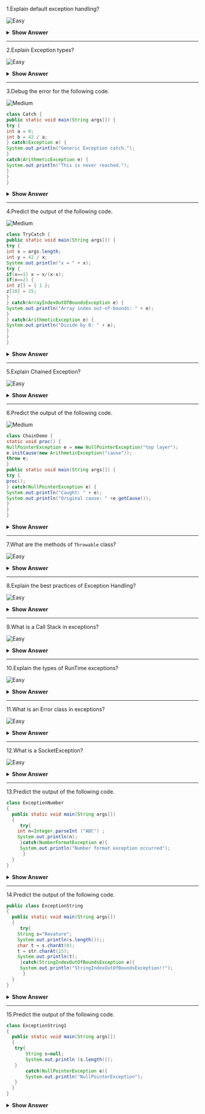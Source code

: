 1.Explain default exception handling? 

![Easy](https://github.com/revaturelabs/interviewquestions/blob/dev/ComplexityTags/simple%20(2).svg)

<details><summary><b> Show Answer</b></summary>
	
>- Whenever an exception has occurred, the method creates an Object known as an Exception Object and hands it off to the run-time system(JVM). The exception object contains the name and description of the exception and the current state of the program where the exception has occurred. Creating the Exception Object and handling it in the run-time system is called throwing an Exception. There might be a list of the methods that had been called to get to the method where an exception occurred. This ordered list of the methods is called Call Stack. 
>- The run-time system searches the call stack to find the method that contains a block of code that can handle the occurred exception. The block of the code is called an Exception handler.The run-time system starts searching from the method in which the exception occurred, and proceeds through the call stack in the reverse order in which methods were called.If it finds an appropriate handler, then it passes the occurred exception to it. An appropriate handler means the type of the exception object thrown matches the type of the exception object it can handle.
>- If the run-time system searches all the methods on the call stack and couldn’t have found the appropriate handler, then the run-time system handover the Exception Object to the default exception handler, which is part of the run-time system. 
	
</details>


---

2.Explain Exception types? 

![Easy](https://github.com/revaturelabs/interviewquestions/blob/dev/ComplexityTags/simple%20(2).svg)

<details><summary><b> Show Answer</b></summary>
	
>- All exception types are subclasses of the built-in class Throwable. Which is at the top of the exception class hierarchy. Immediately below Throwable class, there are two subclasses that partition exceptions into two distinct branches. One branch is headed by Exception. This class is used for exceptional conditions that user programs should catch. This is also the class that you will subclass to create your own custom exception types. 
>- The another subclass of Exception is  RuntimeException class and exceptions of this type are automatically defined for the programs that you write and include things such as divide by zero,array index bounds.The other branch is topped by Error, which defines exceptions that are not expected to be caught under normal circumstances by your program. Exceptions of type Error are used by the Java run-time system to indicate errors having to do with the run-time environment, itself. Stack overflow is an example of such an error.
	
</details>


---

3.Debug the error for the following code.

![Medium](https://github.com/revaturelabs/interviewquestions/blob/dev/ComplexityTags/Medium%20(2).svg)

 ``` java 
class Catch {
public static void main(String args[]) {
try {
int a = 0;
int b = 42 / a;
} catch(Exception e) {
System.out.println("Generic Exception catch.");
}
catch(ArithmeticException e) { 
System.out.println("This is never reached.");
}
}
}
```
<details><summary><b> Show Answer</b></summary>

<blockquote>
	
```java
	
catch(ArithmeticException e) { 
System.out.println("This is never reached.");
}
catch(Exception e) {
System.out.println("Generic Exception catch.");
}

```
	
</blockquote>
	
<details><summary><b> Explanation</b></summary>

>reverse the order of the catch statements.
	
</details>
</details>

---

4.Predict the output of the following code.

![Medium](https://github.com/revaturelabs/interviewquestions/blob/dev/ComplexityTags/Medium%20(2).svg)

 ``` java 
class TryCatch {
public static void main(String args[]) {
try {
int x = args.length;
int y = 42 / x;
System.out.println("x = " + x);
try { 
if(x==1) x = x/(x-x); 
if(x==2) {
int z[] = { 1 };
z[10] = 25; 
}
} catch(ArrayIndexOutOfBoundsException e) {
System.out.println("Array index out-of-bounds: " + e);
}
} catch(ArithmeticException e) {
System.out.println("Divide by 0: " + e);
}
}
}
```
<details><summary><b> Show Answer</b></summary>	

<blockquote>
	
```java
C:\>java TryCatch
Divide by 0: java.lang.ArithmeticException: / by zero
C:\>java TryCatch One
a = 1
Divide by 0: java.lang.ArithmeticException: / by zero
C:\>java TryCatch One Two
a = 2
Array index out-of-bounds:
java.lang.ArrayIndexOutOfBoundsException
```
	
</blockquote>
	
<details><summary><b> Explanation</b></summary>
	
>This block of code nests one try block within another. When you execute the code with no command-line arguments, a divide-by-zero exception is generated by the outer try block. Execution of the code by one command-line argument generates a divide-by-zero exception from within the nested try block. Since,the inner block does not catch this exception, it is passed on to the outer try block, where it is handled. If you execute the code with two command-line arguments, an array boundary exception is generated from within the inner try block.
	
</details>	
</details>

---

5.Explain Chained Exception? 

![Easy](https://github.com/revaturelabs/interviewquestions/blob/dev/ComplexityTags/simple%20(2).svg)

<details><summary><b> Show Answer</b></summary>
	
>The chained exception feature allows you to associate another exception with an exception.This second exception describes the cause of the first exception. For example,In a situation where a method throws an Arithmetic Exception because of an attempt to divide by zero. However, the actual cause of the problem was that an I/O error occurred, which caused the divisor to be set improperly. Although the method must certainly throw an ArithmeticException, since that is the error that occurred, you might also want to let the calling code know that the underlying cause was an I/O error. Chained exceptions let you handle this, and any other situation in which layers of exceptions exist.
	
</details>


---

6.Predict the output of the following code.

![Medium](https://github.com/revaturelabs/interviewquestions/blob/dev/ComplexityTags/Medium%20(2).svg)

 ``` java 
class ChainDemo {
static void proc() {
NullPointerException e = new NullPointerException("top layer");
e.initCause(new ArithmeticException("cause"));
throw e;
}
public static void main(String args[]) {
try {
proc();
} catch(NullPointerException e) {
System.out.println("Caught: " + e);
System.out.println("Original cause: " +e.getCause());
}
}
}
```
<details><summary><b> Show Answer</b></summary>

<blockquote>
	
```java
Caught: java.lang.NullPointerException: top layer
Original cause: java.lang.ArithmeticException: cause
```
	
</blockquote>
	
<details><summary><b> Explanation</b></summary>

>Chained Exceptions
	
</details>
</details>

---

7.What are the methods of `Throwable` class? 

![Easy](https://github.com/revaturelabs/interviewquestions/blob/dev/ComplexityTags/simple%20(2).svg)

<details><summary><b> Show Answer</b></summary>
	
>methods of Throwable class
	
<details><summary><b> Explanation</b></summary>

<blockquote>
	
- `public String getMessage()` – This method returns the message String of Throwable and the message can be provided while creating the exception through its constructor.	
	
- `public String getLocalizedMessage() ` – This method is provided so that subclasses can override it to provide a locale-specific message to the calling program. Throwable class implementation of this method use getMessage() method to return the exception message.	
	
- `public synchronized Throwable getCause() ` – This method returns the cause of the exception or null if the cause is unknown.
	
- `public String toString()` – This method returns the information about Throwable in String format, the returned String contains the name of Throwable class and localized message.	
	
- `public void printStackTrace()` – This method prints the stack trace information to the standard error stream, this method is overloaded and we can pass PrintStream or PrintWriter as an argument to write the stack trace information to the file or stream.

</blockquote>
	
</details>
</details>

---

8.Explain the best practices of Exception Handling? 

![Easy](https://github.com/revaturelabs/interviewquestions/blob/dev/ComplexityTags/simple%20(2).svg)

<details><summary><b> Show Answer</b></summary>
	
> best practices  of Exception Handling
	
<details><summary><b> Explanation</b></summary>

<blockquote>
	
- Base classes of Exception hierarchy don’t provide any useful information, that’s why Java has so many exception classes, such as IOException with further sub-classes as FileNotFoundException, EOFException, etc. We should always throw and catch specific exception classes so that caller will know the root cause of the exception easily and process them. This makes debugging easy and helps client applications handle exceptions appropriately.
	
- Since java enforces to either handle the checked exception or to declare it in the method signature, sometimes developers tend to catch the exception and log the error. But this practice is harmful because the caller program doesn’t get any notification for the exception. We should catch exceptions only when we can handle them appropriately.While implementing any feature, we should always throw exceptions back to the caller and let them decide how to handle it.
	
- Since exceptions halt the processing of the program, we should close all the resources in finally block.
	
- We should always log exception messages and while throwing exceptions provide a clear message so that caller will know easily why the exception occurred. We should always avoid an empty catch block that just consumes the exception and doesn’t provide any meaningful details of the exception for debugging.
	
- It’s always better to define an exception handling strategy at the design time and rather than throwing and catching multiple exceptions, we can create a custom exception with an error code and the caller program can handle these error codes. It’s also a good idea to create a utility method to process different error codes and use them.	
	
- When you create your custom exception, make sure it ends with Exception so that it will be clear from the name itself that it’s an exception class. 
	
- Exceptions are costly and sometimes it’s not required to throw exceptions at all and we can return a boolean variable to the caller program to indicate whether an operation was successful or not. This is helpful where the operation is optional and you don’t want your program to get stuck because it fails. 

</blockquote>
	
</details>
</details>

---

9.What is a Call Stack in exceptions? 

![Easy](https://github.com/revaturelabs/interviewquestions/blob/dev/ComplexityTags/simple%20(2).svg)

<details><summary><b> Show Answer</b></summary>
	
>The call stack is the ordered list of methods that had been called to get to a specific method.These are the methods which were called to get to the method in which the error occurred.
	
</details>

---

10.Explain the types of RunTime exceptions? 

![Easy](https://github.com/revaturelabs/interviewquestions/blob/dev/ComplexityTags/simple%20(2).svg)

<details><summary><b> Show Answer</b></summary>
	
>Types of RunTime exceptions		
>- ArithmeticException is thrown when an exceptional condition has occurred in an arithmetic operation.
>- ArrayIndexOutOfBoundsException is thrown to indicate that an array has been accessed with an illegal index. The index is either negative or greater than or equal to the size of the array.	
>- ClassNotFoundException is raised when we try to access a class whose definition is not found.
>- FileNotFoundException is raised when a file is not accessible or does not open.
>- IOException is thrown when an input-output operation is failed or interrupted.
>- InterruptedException is thrown when a thread is waiting, sleeping, or doing some processing, and it is interrupted.
	
</details>
</details>

---

11.What is an Error class in exceptions? 

![Easy](https://github.com/revaturelabs/interviewquestions/blob/dev/ComplexityTags/simple%20(2).svg)

<details><summary><b> Show Answer</b></summary>
	
>An Error class in exception handling is a subclass of Throwable which represents a serious problem that a reasonable application should not try to catch. The method does not have to declare an Error or any of its subclasses in its throws clause for it to be thrown during the execution of a method. The most common subclasses of the Error class are Java OutOfMemoryError and StackOverflowError classes.
	
</details>
</details>

---

12.What is a SocketException? 

![Easy](https://github.com/revaturelabs/interviewquestions/blob/dev/ComplexityTags/simple%20(2).svg)

<details><summary><b> Show Answer</b></summary>
	
>SocketException occurs on the server-side when the client closed the socket connection before the response could be returned over the socket. For example, by quitting the browser before the response was retrieved. Connection reset simply means that a TCP(Tranmission control protocol) reset was received. 
	
</details>
</details>

---

13.Predict the output of the following code.
 ``` java 
class ExceptionNumber
{
   public static void main(String args[])
   {
      try{
	 int n=Integer.parseInt ("ABC") ;
	 System.out.println(n);
      }catch(NumberFormatException e){
	  System.out.println("Number format exception occurred");
       }
   }
}
```
<details><summary><b> Show Answer</b></summary>
	
>Number format exception occurred

<details><summary><b> Explanation</b></summary>

>The String is passed to an integer variable.

</details>
</details>

---

14.Predict the output of  the following code.
 ``` java 
public class ExceptionString
{
   public static void main(String args[])
   {
      try{
	 String s="Revature";
	 System.out.println(s.length());;
	 char t = s.charAt(0);
	 t = str.charAt(15);
	 System.out.println(t);
      }catch(StringIndexOutOfBoundsException e){
	  System.out.println("StringIndexOutOfBoundsException!!");
       }
   }
}
```
<details><summary><b> Show Answer</b></summary>
	
>StringIndexOutOfBoundsException

<details><summary><b> Explanation</b></summary>

>The length of the String is smaller than that of finding the character in the specified string.

</details>
</details>

---

15.Predict the output of the following code.
 ``` java 
class ExceptionString1
{
   public static void main(String args[])
   {
	try{
		String s=null;
		System.out.println (s.length());
	}
        catch(NullPointerException e){
		System.out.println("NullPointerException");
	}
   }
}
```
<details><summary><b> Show Answer</b></summary>
	
>NullPointerException

<details><summary><b> Explanation</b></summary>

>The String variable is pointing to null.

</details>
</details>

